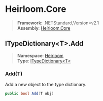 # Heirloom.Core

> **Framework**: .NETStandard,Version=v2.1  
> **Assembly**: [Heirloom.Core][0]  

## ITypeDictionary\<T>.Add

> **Namespace**: [Heirloom][0]  
> **Type**: [ITypeDictionary\<T>][1]  

### Add(T)

Add a new object to the type dictionary.

```cs
public bool Add(T obj)
```

[0]: ../Heirloom.Core.md
[1]: Heirloom.ITypeDictionary[T].md

